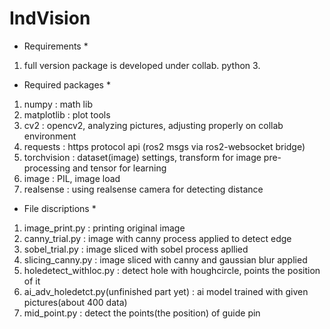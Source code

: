 # IndVision

* Requirements *

1. full version package is developed under collab. python 3.

* Required packages *

1. numpy : math lib
2. matplotlib : plot tools
3. cv2 : opencv2, analyzing pictures, adjusting properly on collab environment
4. requests : https protocol api (ros2 msgs via ros2-websocket bridge)
5. torchvision : dataset(image) settings, transform for image pre-processing and tensor for learning
6. image : PIL, image load
7. realsense : using realsense camera for detecting distance

* File discriptions *

1. image_print.py  : printing original image
2. canny_trial.py  : image with canny process applied to detect edge
3. sobel_trial.py  : image sliced with sobel process apllied 
4. slicing_canny.py  : image sliced with canny and gaussian blur applied
5. holedetect_withloc.py  : detect hole with houghcircle, points the position of it
6. ai_adv_holedetct.py(unfinished part yet) : ai model trained with given pictures(about 400 data)
7. mid_point.py : detect the points(the position) of guide pin
